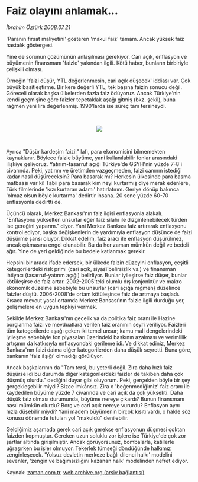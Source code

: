 # Faiz olayını anlamak...

*İbrahim Öztürk 2008.07.21*

<tr><td class="metin" colspan="2" style="padding-top: 20px; padding-left: 5px; padding-right: 10px;">'Paranın fırsat maliyetini' gösteren 'makul faiz' tamam. Ancak yüksek faiz hastalık göstergesi.</td></tr><tr><td class="metin" colspan="2" style="padding-top: 20px; padding-left: 5px; padding-right: 10px;"><p>Yine de sorunun çözümünün anlaşılması gerekiyor. Cari açık, enflasyon ve büyümenin finansmanı 'faizle' yakından ilgili. Kötü haber, bunların birbiriyle çelişkili olması. 
<p>Örneğin 'faizi düşür, YTL değerlenmesin, cari açık düşecek' iddiası var. Çok büyük basitleştirme. Bir kere değerli YTL, tek başına faizin sonucu değil. Göreceli olarak başka ülkelerden fazla faiz ödüyoruz. Ancak Türkiye'nin kendi geçmişine göre faizler tepetaklak aşağı gitmiş (bkz. şekil), buna rağmen yeni lira değerlenmiş. 1990'larda ise süreç tam tersineydi. 
<p><br/>
<p><p align="center"><img border="0" src="http://web.archive.org/web/20080828141302im_/http://medya.zaman.com.tr/2008/07/21/ibrahimozturk.jpg"/>
<p><br/>
<p>Ayrıca "Düşür kardeşim faizi!" lafı, para ekonomisini bilmemekten kaynaklanır. Böylece faizle büyüme, yani kullanılabilir fonlar arasındaki ilişkiye geliyoruz. Yatırım-tasarruf açığı Türkiye'de GSYH'nin yüzde 7-8'i civarında. Peki, yatırım ve üretimden vazgeçmeden, faizi canının istediği kadar nasıl düşüreceksin? Para basarak mı? Herkesin ülkesinde para basma matbaası var ki! Tabii para basarak kim neyi kurtarmış diye merak edenlere, Türk filmlerinde 'kızı kurtaran adamı' hatırlatırım. Geriye dönüp bakınca 'olmaz olsun böyle kurtarma' dedirtir insana. 20 sene yüzde 60-70 enflasyonla dedirtti de. 
<p>Üçüncü olarak, Merkez Bankası'nın faiz ilgisi enflasyonla alakalı. "Enflasyonu yükselten unsurlar eğer faiz silahı ile dizginlenebilecek türden ise gereğini yaparım." diyor. Yani Merkez Bankası faiz artırarak enflasyonu kontrol ediyor, başka değişkenlerin de yardımıyla enflasyon düşünce de faizi düşürme şansı oluyor. Dikkat edelim, faiz aracı ile enflasyon düşürülmez, ancak çıkmasına engel olunabilir. Bu da her zaman mümkün değil ve bedeli ağır. Yine de yeri geldiğinde bu bedele katlanmak gerekir. 
<p>Hepsini bir arada ifade edersek, bir ülkede faizin düzeyini enflasyon, çeşitli kategorilerdeki risk primi (cari açık, siyasî belirsizlik vs.) ve finansman ihtiyacı (tasarruf-yatırım açığı) belirliyor. Bunlar iyileşirse faiz düşer, bunlar kötüleşirse de faiz artar. 2002-2005'teki olumlu dış konjonktür ve makro ekonomik düzelme sebebiyle bu unsurlar (cari açığa rağmen) düzelince faizler düştü. 2006-2008'de ortam kötüleşince faiz de artmaya başladı. Kısaca mevcut yasal ortamda Merkez Bansası'nın faizle ilgili durduğu yer, gelişmelere en uygun tepkiyi vermek. 
<p>Şekilde Merkez Bankası'nın gecelik ya da politika faiz oranı ile Hazine borçlanma faizi ve mevduatlara verilen faiz oranının seyri veriliyor. Faizleri tüm kategorilerde aşağı çeken iki temel unsur; kamu mali dengelerindeki iyileşme sebebiyle fon piyasaları üzerindeki baskının azalması ve verimlilik artışının da katkısıyla enflasyondaki gerileme idi. Ve dikkat ediniz, Merkez Bankası'nın faizi daima diğer kategorilerden daha düşük seyretti. Buna göre, bankanın 'faiz âşığı' olmadığı görülüyor.
<p>Ancak başkalarının da "Tam tersi, bu yeterli değil. Zira daha hızlı faiz düşürse idi bu durumda diğer kategorilerdeki faizler de takiben daha çok düşmüş olurdu." dediğini duyar gibi oluyorum. Peki, gerçekten böyle bir şey gerçekleşebilir miydi? Bizce imkânsız. Zira o 'beğenmediğimiz' faiz oranı ile kaydedilen büyüme yüzde 7 civarında ve cari açık da çok yüksekti. Daha düşük faiz olması durumunda, büyüme nereye çıkardı? Bunun finansmanı nasıl mümkün olurdu? Borç ve cari açık nereye vururdu? Enflasyon aynı hızla düşebilir miydi? Yani madem büyümenin birçok kısıtı vardı, o halde söz konusu dönemde tutulan yol "makuldü" denilebilir. 
<p>Geldiğimiz aşamada gerek cari açık gerekse enflasyonun düşmesi çoktan faizden kopmuştur. Gereken uzun soluklu zor işlere ise Türkiye'de çok zor şartlar altında girişilmiştir. Ancak görüyorsunuz, bombalarla, katillerle uğraşırken bu işler olmuyor. Tekerlek tümseği döndüğünde halkımız zenginleşecek. 'Yolsuz devletin merkeze bağlı dilenci halkı' modelini sevenler, 'zengin ve bağımsızlığını kazanan halk' modelinden nefret ediyor.<br/></p></p></p></p></p></p></p></p></p></p></p></p></td></tr>

Kaynak: [zaman.com.tr](http://zaman.com.tr/yazar.do?yazino=716581), [web.archive.org (arşiv bağlantısı)](http://web.archive.org/web/20080828141302/http://zaman.com.tr:80/yazar.do?yazino=716581)
